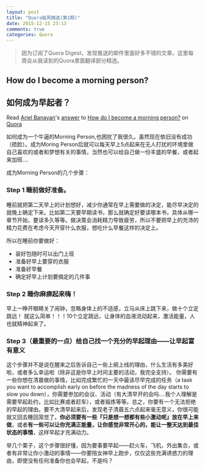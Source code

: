 ```yaml
---
layout: post
title: "Quora每周摘选(第1期)"
date: 2015-12-15 23:13
comments: true
categories: Quora
---
```


> 因为订阅了Quora Digest，发现推送的邮件里面好多不错的文章。这里每周会从我读到的Quora里面翻译部分精选。

## How do I become a morning person?
## 如何成为早起者？

<span class="quora-content-embed" data-name="How-do-I-become-a-morning-person-1/answer/Ariel-Banayan">Read <a class="quora-content-link" data-width="559" load-full-answer="False" data-key="3765fad42a9dad28891463f98e35b93a" data-id="17118396" data-embed="qjccazo" href="https://www.quora.com/How-do-I-become-a-morning-person-1/answer/Ariel-Banayan" data-type="answer" data-height="250"><a href="https://www.quora.com/Ariel-Banayan">Ariel Banayan</a>&#039;s <a href="/How-do-I-become-a-morning-person-1#ans17118396">answer</a> to <a href="/How-do-I-become-a-morning-person-1" ref="canonical"><span class="rendered_qtext">How do I become a morning person?</span></a></a> on <a href="https://www.__nousername__.main.quora.com">Quora</a><script type="text/javascript" src="https://www.quora.com/widgets/content"></script></span>

如何成为一个牛逼的Morning Person,也困扰了我很久。虽然现在依旧没有成功（捂脸）。成为Moring Person后就可以每天早上5点起来在无人打扰的环境里做自己喜欢的或者和梦想有关的事情，当然也可以给自己做一份丰盛的早餐，或者起来加班....

成为Morning Person的几个步骤：

### **Step 1** 睡前做好准备。

睡前就把第二天早上的计划想好，减少你通常在早上需要做的决定，能尽早决定的就晚上确定下来。比如第二天要早期读书，那么就确定好要读哪本书，具体从哪一章节开始，要读多久等等。做决策会消耗精力导致疲劳，所以不要把早上的充沛的精力花费在考虑今天开穿什么衣服，想吃什么早餐这样的决定上。

所以在睡前你要做好：

- 装好包随时可以出门上班
- 准备好早上要穿的衣服
- 准备好早餐
- 确定好早上计划要搞定的几件事

### **Step 2** 睡你麻痹起来嗨！

早上一睁开眼睛关了闹钟，忽略身体上的不适感，立马从床上跳下来，做十个立定跳远！
就这么简单！！！10个立定跳远，让身体的血液流动起来，激活能量，人也就精神起来了。

### Step 3（最重要的一点）<red>给自己找一个充分的早起理由——让早起富有意义</red>

这个步骤并不是说在醒来之后告诉自己一些上纲上线的理由，什么生活有多美好啦，或者多么幸运啦（除非这是你早上时间主要的活动，我完全支持）。
你需要有一些你想在清晨做的事情，比如完成繁忙的一天中最该尽早完成的任务（a task you want to accomplish early on before the madness of the day starts to slow you down），你需要参加的会议、活动（有大清早开的会吗....我个人理解是需要早起赴约，比如比赛或者赶车），或者锻炼等等。总之，你要有一个无法拒绝的早起的理由。要不大清早起来后，发现老子清晨五六点起来毫无意义，你很可能就又回去睡回笼觉了。**你必须要有一些『只是想一想都有些小激动呢』放在早上来做**，或者**有一些可以让你充满正能量，让你感觉非常开心的，能让一整天达到最佳状态的事情**，这样早起才充满动力。

举几个栗子，这个步骤很好懂，因为要事要早起——赶火车，飞机，外出集合，或者有非常让你小激动的事情——你要陪女神早上跑步，仅仅这些充满诱惑力的理由，即使没有任何准备你也会早起，不是吗？



